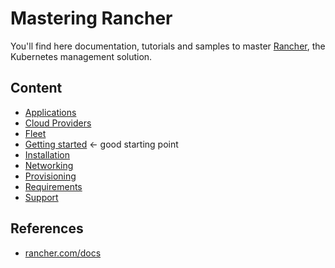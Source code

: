 # Mastering Rancher

You'll find here documentation, tutorials and samples to master [Rancher](https://rancher.com/), the Kubernetes management solution.

## Content

* [Applications](docs/apps.md)
* [Cloud Providers](docs/cloud-providers.md)
* [Fleet](docs/fleet.md)
* [Getting started](docs/getting-started.md) ← good starting point
* [Installation](docs/installation.md)
* [Networking](docs/networking.md)
* [Provisioning](docs/provisioning.md)
* [Requirements](docs/requirements.md)
* [Support](docs/support.md)

## References

* [rancher.com/docs](https://rancher.com/docs/rancher/v2.6/en/)
